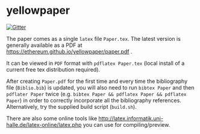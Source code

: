 # yellowpaper

[![Gitter](https://badges.gitter.im/ethereum/yellowpaper.svg)](https://gitter.im/ethereum/yellowpaper?utm_source=badge&utm_medium=badge&utm_campaign=pr-badge&utm_content=badge)

The paper comes as a single ``latex`` file ``Paper.tex``. The latest version is generally available as a PDF at https://ethereum.github.io/yellowpaper/paper.pdf .

It can be viewed in ``PDF`` format with ``pdflatex Paper.tex`` (local install of a current free tex distribution required).

After creating ``Paper.pdf`` for the first time and every time the bibliography file (``Biblio.bib``) is updated, you will also need to run ``bibtex Paper`` and then ``pdflater Paper`` twice (e.g. ``bibtex Paper && pdflatex Paper && pdflatex Paper``) in order to correctly incorporate all the bibliography references. Alternatively, try the supplied build script (``build.sh``).

There are also some online tools like http://latex.informatik.uni-halle.de/latex-online/latex.php you can use for 
compiling/preview.

